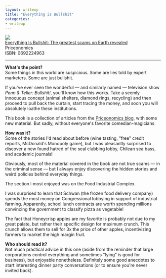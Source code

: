 ```yaml
---
layout: writeup
title: "Everything is Bullshit"
categories:
- writeup
---
```



![]({{site.baseurl}}/static/bullshit.jpg)  
[Everything Is Bullshit: The greatest scams on Earth revealed][link]   
Priceonomics  
ISBN: 0692224963  
    
---

**What's the point?**  
Some things in this world are suspicious. Some are lies told by expert marketers. Some are
just bullshit.

If you've ever seen the wonderful &mdash; and similarly named &mdash; television show
*Penn & Teller: Bullshit!*, you'll know how this works. Take a seemly innocuous concept
(animal shelters, diamond rings, recycling) and then proceed to pull back the curtain, start
tracing the money, and soon you will absolutely loathe these institutions.

This book is a collection of articles from the [Priceonomics blog][p], with some new material.
But sadly, without everyone's favorite comedian-magicians.

**How was it?**  
Some of the stories I'd read about before (wine tasting, "free" credit reports, McDonald's 
Monopoly game), but I was pleasantly surprised to discover a new found hatred of the seal 
clubbing lobby, Chilean sea bass, and academic journals!

Obviously, most of the material covered in the book are not true scams &mdash; in the
criminal sense &mdash; but I always enjoy discovering the hidden stories and weird
policies behind everyday things.

The section I most enjoyed was on the Food Industrial Complex.

I was surprised to learn that Schwan (the frozen food delivery company) spends the most
money on Congressional lobbying in support of industrial farming. Apparently, school lunch
contracts are worth spending millions convincing the government to classify pizza as vegetable!

The fact that Honeycrisp apples are my favorite is probably not due to my great palate, but 
rather their specific design for maximum crunch. This crunch allows them to sell for 3x the 
price of other apples, incentivizing farmers to market the high margin fruit. 

**Who should read it?**  
Not much practical advice in this one (aside from the reminder that large corporations
control everything and sometimes "lying" is good for business), but enjoyable nonetheless.
Definitely some good anecdotes to start interesting dinner party conversations (or
to ensure you're never invited back).

[link]: http://www.amazon.com/exec/obidos/ASIN/0692224963/ref=nosim&tag=bookreview0a1-20
[p]: http://priceonomics.com/life-as-a-lego-professional/


